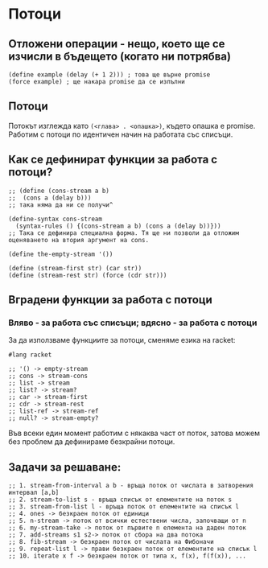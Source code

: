 # Потоци

## Отложени операции - нещо, което ще се изчисли в бъдещето (когато ни потрябва)
```
(define example (delay (+ 1 2))) ; това ще върне promise
(force example) ; ще накара promise да се изпълни
```

## Потоци
Потокът изглежда като `(<глава> . <опашка>)`, където опашка е promise. Работим с потоци по идентичен начин на работата със списъци.

## Как се дефинират функции за работа с потоци?
```
;; (define (cons-stream a b)
;;  (cons a (delay b)))
;; така няма да ни се получи^

(define-syntax cons-stream
  (syntax-rules () {(cons-stream a b) (cons a (delay b))}))
;; Така се дефинира специална форма. Тя ще ни позволи да отложим оценяването на втория аргумент на cons.

(define the-empty-stream '())

(define (stream-first str) (car str))
(define (stream-rest str) (force (cdr str)))
```

## Вградени функции за работа с потоци
### Вляво - за работа със списъци; вдясно - за работа с потоци

За да използваме функциите за потоци, сменяме езика на racket:
```
#lang racket

;; '() -> empty-stream
;; cons -> stream-cons
;; list -> stream
;; list? -> stream?
;; car -> stream-first
;; cdr -> stream-rest
;; list-ref -> stream-ref
;; null? -> stream-empty?
```

Във всеки един момент работим с някаква част от поток, затова можем без проблем да дефинираме безкрайни потоци.


## Задачи за решаване:

```
;; 1. stream-from-interval a b - връща поток от числата в затворения интервал [a,b]
;; 2. stream-to-list s - връща списък от елементите на поток s
;; 3. stream-from-list l - връща поток от елементите на списък l
;; 4. ones -> безкраен поток от единици
;; 5. n-stream -> поток от всички естествени числа, започващи от n
;; 6. my-stream-take -> поток от първите n елемента на даден поток
;; 7. add-streams s1 s2-> поток от сбора на два потока
;; 8. fib-stream -> безкраен поток от числата на Фибоначи
;; 9. repeat-list l -> прави безкраен поток от елементите на списък l
;; 10. iterate x f -> безкраен поток от типа x, f(x), f(f(x)), ...
```